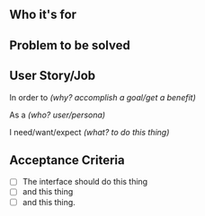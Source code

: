 ## Who it's for

## Problem to be solved

## User Story/Job
<!-- delete as necessary -->
In order to
 _(why? accomplish a goal/get a benefit)_

As a
 _(who? user/persona)_

I need/want/expect
_(what? to do this thing)_

## Acceptance Criteria
<!-- delete unneeded -->
- [ ] The interface should do this thing
- [ ] and this thing
- [ ] and this thing.
